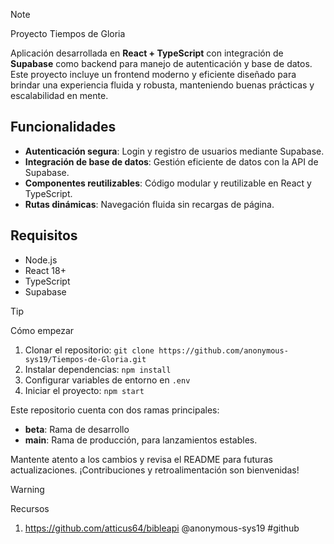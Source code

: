 > [!NOTE]
> Proyecto Tiempos de Gloria

Aplicación desarrollada en **React + TypeScript** con integración de **Supabase** como backend para manejo de autenticación y base de datos. Este proyecto incluye un frontend moderno y eficiente diseñado para brindar una experiencia fluida y robusta, manteniendo buenas prácticas y escalabilidad en mente.

## Funcionalidades
- **Autenticación segura**: Login y registro de usuarios mediante Supabase.
- **Integración de base de datos**: Gestión eficiente de datos con la API de Supabase.
- **Componentes reutilizables**: Código modular y reutilizable en React y TypeScript.
- **Rutas dinámicas**: Navegación fluida sin recargas de página.

## Requisitos
- Node.js
- React 18+
- TypeScript
- Supabase

>[!TIP]
>Cómo empezar

1. Clonar el repositorio: `git clone https://github.com/anonymous-sys19/Tiempos-de-Gloria.git`
2. Instalar dependencias: `npm install`
3. Configurar variables de entorno en `.env`
4. Iniciar el proyecto: `npm start`

Este repositorio cuenta con dos ramas principales:
- **beta**: Rama de desarrollo
- **main**: Rama de producción, para lanzamientos estables.

Mantente atento a los cambios y revisa el README para futuras actualizaciones. ¡Contribuciones y retroalimentación son bienvenidas!

>[!WARNING]
>Recursos
1. https://github.com/atticus64/bibleapi   @anonymous-sys19 #github
